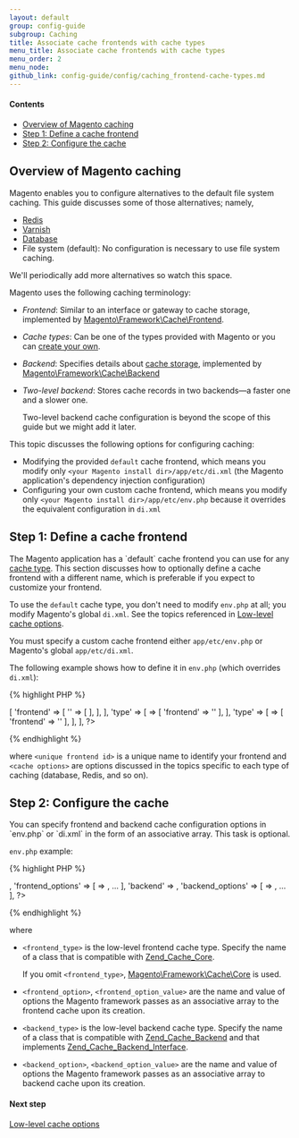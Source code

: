 ```yaml
---
layout: default
group: config-guide
subgroup: Caching
title: Associate cache frontends with cache types
menu_title: Associate cache frontends with cache types
menu_order: 2
menu_node: 
github_link: config-guide/config/caching_frontend-cache-types.md
---
```


#### Contents 

*	<a href="#cache-mage-over">Overview of Magento caching</a>
*	<a href="#cache-mage-frontend">Step 1: Define a cache frontend</a>
*   <a href="#cache-mage-adv">Step 2: Configure the cache</a>

<h2 id="cache-mage-over">Overview of Magento caching</h2>
Magento enables you to configure alternatives to the default file system caching. This guide discusses some of those alternatives; namely,

*   <a href="{{ site.gdeurl }}config-guide/redis/config-redis.html">Redis</a>
*   <a href="{{ site.gdeurl }}config-guide/varnish/config-varnish.html">Varnish</a>
*   <a href="{{ site.gdeurl }}config-guide/memcache/database.html">Database</a>
*   File system (default): No configuration is necessary to use file system caching.

<div class="bs-callout bs-callout-info" id="info">
  <p>We'll periodically add more alternatives so watch this space.</p>
</div> 

Magento uses the following caching terminology:

* *Frontend*: Similar to an interface or gateway to cache storage, implemented by <a href="{{ site.mage2000url }}lib/internal/Magento/Framework/Cache/Frontend" target="_blank">Magento\Framework\Cache\Frontend</a>.
* *Cache types*: Can be one of the types provided with Magento or you can <a href="{{ site.gdeurl }}config-guide/config/caching-cache-type.html">create your own</a>.
* *Backend*: Specifies details about <a href="http://framework.zend.com/manual/1.12/en/zend.cache.backends.html" target="_blank">cache storage</a>, implemented by <a href="{{ site.mage2000url }}lib/internal/Magento/Framework/Cache/Backend" target="_blank">Magento\Framework\Cache\Backend</a>
* *Two-level backend*: Stores cache records in two backends&mdash;a faster one and a slower one.

    Two-level backend cache configuration is beyond the scope of this guide but we might add it later.

This topic discusses the following options for configuring caching:

*   Modifying the provided `default` cache frontend, which means you modify only `<your Magento install dir>/app/etc/di.xml` (the Magento application's dependency injection configuration)
*   Configuring your own custom cache frontend, which means you modify only `<your Magento install dir>/app/etc/env.php` because it overrides the equivalent configuration in `di.xml`

<h2 id="cache-mage-frontend">Step 1: Define a cache frontend</h2>
The Magento application has a `default` cache frontend you can use for any <a href="{{ site.gdeurl }}config-guide/cli/config-cli-subcommands-cache.html#config-cli-subcommands-cache-clean-over">cache type</a>. This section discusses how to optionally define a cache frontend with a different name, which is preferable if you expect to customize your frontend.

<div class="bs-callout bs-callout-info" id="info">
  <p>To use the <code>default</code> cache type, you don't need to modify <code>env.php</code> at all; you modify Magento's global <code>di.xml</code>. See the topics referenced in <a href="{{ site.gdeurl }}config-guide/config/caching_low-level.html">Low-level cache options</a>. </p>
</div>
 
You must specify a custom cache frontend either `app/etc/env.php` or Magento's global `app/etc/di.xml`. 

The following example shows how to define it in `env.php` (which overrides `di.xml`):

{% highlight PHP %}
<? php
'cache' => [
    'frontend' => [
        '<unique frontend id>' => [
             <cache options>
        ],
    ],
],
    'type' => [
         <cache type 1> => [
             'frontend' => '<unique frontend id>'
        ],
    ],
    'type' => [
         <cache type 2> => [
             'frontend' => '<unique frontend id>'
        ],
    ],
],
?>
{% endhighlight %}

where `<unique frontend id>` is a unique name to identify your frontend and `<cache options>` are options discussed in the topics specific to each type of caching (database, Redis, and so on).

<h2 id="cache-mage-adv">Step 2: Configure the cache</h2>
You can specify frontend and backend cache configuration options in `env.php` or `di.xml` in the form of an associative array. This task is optional.

`env.php` example:

{% highlight PHP %}
<? php
'frontend' => <frontend_type>,
'frontend_options' => [
    <frontend_option> => <frontend_option_value>,
    ...
],
'backend' => <backend_type>,
'backend_options' => [
    <backend_option> => <backend_option_value>,
    ...
],
?>
{% endhighlight %}

where

*   `<frontend_type>` is the low-level frontend cache type. Specify the name of a class that is compatible with <a href="http://framework.zend.com/apidoc/1.7/Zend_Cache/Zend_Cache_Core.html" target="_blank">Zend_Cache_Core</a>. 

    If you omit `<frontend_type>`, <a href="{{ site.mage2000url }}lib/internal/Magento/Framework/Cache/Core.php" target="_blank">Magento\Framework\Cache\Core</a> is used.
*   `<frontend_option>`, `<frontend_option_value>` are the name and value of options the Magento framework passes as an associative array to the frontend cache upon its creation. 
*   `<backend_type>` is the low-level backend cache type. Specify the name of a class that is compatible with <a href="http://framework.zend.com/apidoc/1.7/Zend_Cache/Zend_Cache_Backend/Zend_Cache_Backend.html" target="_blank">Zend_Cache_Backend</a> and that implements <a href="http://framework.zend.com/apidoc/1.6/Zend_Cache/Zend_Cache_Backend/Zend_Cache_Backend_Interface.html" target="_blank">Zend_Cache_Backend_Interface</a>.
*   `<backend_option>`, `<backend_option_value>` are the name and value of options the Magento framework passes as an associative array to backend cache upon its creation.

#### Next step
<a href="{{ site.gdeurl }}config-guide/config/caching_low-level.html">Low-level cache options</a>